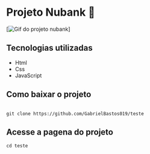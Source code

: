 # Projeto Nubank 💜


[<img src="./Animação.gif" alt="Gif do projeto nubank" href="https://www.nubank.com.br">]

## Tecnologias utilizadas

- Html
- Css
- JavaScript

## Como baixar o projeto

```

git clone https://github.com/GabrielBastos019/teste

```

## Acesse a pagena do projeto

```
cd teste

```


